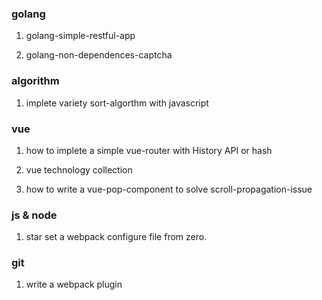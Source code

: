 ### golang

1. golang-simple-restful-app

1. golang-non-dependences-captcha 

### algorithm

1. implete variety sort-algorthm with javascript

### vue

1. how to implete a simple vue-router with History API or hash

1. vue technology collection

1. how to write a vue-pop-component to solve scroll-propagation-issue

### js & node

1. star set a webpack configure file from zero.


### git

1. write a webpack plugin